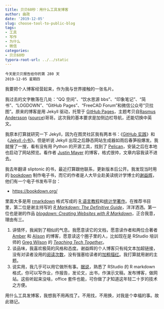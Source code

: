 ```yaml
---
title: 贝贝60秒：用什么工具发博客
author: 曲政
date: '2019-12-05'
slug: choose-tool-to-public-blog
tags:
- 工具
- 写作
- 为什么
- 微信
categories:
- 贝贝60秒
typora-root-url: ../../static
---
```

```
今天是贝贝报告给你的第 280 天  
2019-12-05 星期四
```

我要把个人博客经营起来，作为我与世界接触的一张名片。

我过去的文字散落在几处：“QQ 空间”、“饮水思源 bbs”、“印象笔记”、“简书”、“LOGDOWN”、“GitHub Pages”、“FreeCAD Forum”和微信公众号“贝拉图”。原来的博客是用 Jekyll 驱动，托管于 [GitHub Pages](https://help.github.com/en/github/working-with-github-pages/testing-your-github-pages-site-locally-with-jekyll)，主题考贝自[Rasmus Andersson](https://rsms.me/) ([source](https://github.com/rsms/rsms.github.com))哥哥。这次我的基本要求是加侧边栏导航，还能切换中英文。

我原本打算就研究一下 Jekyll，因为在图灵社区我有两本书：《[GitHub 实践](https://www.ituring.com.cn/book/1820)》和《[Jekyll 小书](https://www.ituring.com.cn/book/1833)》。但是听说 Jekyll 出现之后静态网站生成器如雨后春笋般爆发。我就搜了一搜，看有没有用 Python 的开源工具，找到了 [Pelican](https://blog.getpelican.com/)，安装之后在本地也启动了网站预览。看作者 [Justin Mayer](https://justinmayer.com/) 的博客，格式很帅，文章内容我读不进去。

我去年翻译 sliptonic 的书，最近打算跟他联系，更新版本后公开。我发现当时用的 [bookdown](https://github.com/rstudio/bookdown) 制作电子书，而它的作者是人大毕业赴美读统计学博士的[谢益辉](https://yihui.org)，他们有一个电子书发布平台：

-   https://bookdown.org/

里面大多是用 [rmarkdown](https://rmarkdown.rstudio.com/) 格式写成的 [R 语言教程](https://bookdown.org/rdpeng/rprogdatascience/)和[统计学著作](https://otexts.com/fpp2/)。在推荐书目里，第二位是谢主持写的 *[R Markdown: The Definitive Guide](https://bookdown.org/yihui/rmarkdown/)*，洋洋洒洒。第一位也是谢的作品 *[blogdown: Creating Websites with R Markdown](https://bookdown.org/yihui/blogdown/)*，正合我意，理由有三。

1.  讲情怀，我闻到了相似的气息。我愿意读它的文档，愿意读作者和两位合著者 [Amber](https://amber.rbind.io) 和 [Alison](https://alison.rbind.io) 的博客，愿意读这个圈子里的人，比如现在是 RStudio 培训师的 [Greg Wilson](http://third-bit.com/) 的 *[Teaching Tech Together](http://teachtogether.tech/)*。
2.  谈品味，我喜欢极简的风格和态度。谢益辉的个人博客只有纯文本加超链接，没有对读者没用的[阅读次数](https://yihui.org/cn/2018/11/moron-readers/)，没有强塞给读者的[加粗描红](https://yihui.org/cn/2018/11/tuo-bu-hua/)。我打算就用谢的主题。
3.  说实用，我几乎可以用它做所有事。[据说](https://bookdown.org/yihui/rmarkdown/how-to-read-this-book.html)，熟悉了 RStudio 的 R markdown 格式，你可以写作业，作报告，发论文，出书，作演示文稿，发布博客，做网站。这些听起来没啥，office 套件也能，可你做了才知道这年轻二十岁的技术之方便。

用什么工具发博客，我想我不用再找了。不用找，不用换，对我是个幸福的事。故此铬记。